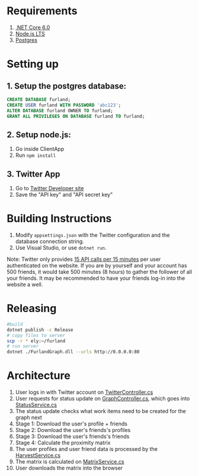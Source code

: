 
# Requirements
1. [.NET Core 6.0](https://dotnet.microsoft.com/en-us/download)
2. [Node.js LTS](https://nodejs.org/en/)
3. [Postgres](https://www.postgresql.org/download/) 

# Setting up 
## 1. Setup the postgres database:
```SQL
CREATE DATABASE furland;
CREATE USER furland WITH PASSWORD 'abc123';
ALTER DATABASE furland OWNER TO furland;
GRANT ALL PRIVILEGES ON DATABASE furland TO furland;
```

## 2. Setup node.js: 
1. Go inside ClientApp 
2. Run `npm install` 

## 3. Twitter App 
1. Go to [Twitter Developer site](https://developer.twitter.com/en/apps)
2. Save the "API key" and "API secret key"

# Building Instructions

1. Modify `appsettings.json` with the Twitter configuration and the database connection string.
2. Use Visual Studio, or use `dotnet run`.

Note: Twitter only provides [15 API calls per 15 minutes](https://developer.twitter.com/en/docs/twitter-api/v1/accounts-and-users/follow-search-get-users/api-reference/get-friends-ids) per user authenticated on the website. If you are by yourself and your account has 500 friends, it would take 500 minutes (8 hours) to gather the follower of all your friends. It may be recommended to have your friends log-in into the website a well.

# Releasing 

```bash
#build 
dotnet publish -c Release
# copy files to server
scp -r * ely:~/furland
# run server
dotnet ./FurlandGraph.dll --urls http://0.0.0.0:80
```

# Architecture
1. User logs in with Twitter account on [TwitterController.cs](Controllers/TwitterController.cs)
2. User requests for status update on [GraphController.cs](Controllers/GraphController.cs), which goes into [StatusService.cs](Services/StatusService.cs)
3. The status update checks what work items need to be created for the graph next 
  1. Stage 1: Download the user's profile + friends
  2. Stage 2: Download the user's friends's profiles
  3. Stage 3: Download the user's friends's friends
  4. Stage 4: Calculate the proximity matrix 
4. The user profiles and user friend data is processed by the [HarvestService.cs](Services/HarvestService.cs)
5. The matrix is calculated on [MatrixService.cs](Services/MatrixService.cs)
6. User downloads the matrix into the browser
